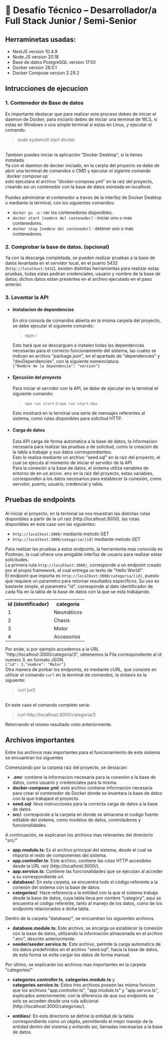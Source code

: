 # 🧪 Desafío Técnico – Desarrollador/a Full Stack Junior / Semi-Senior

## Herraminetas usadas:
 - NestJS version 10.4.9
 - Node.JS version 20.18
 - Base de datos PostgreSQL version 17.50
 - Docker version 28.0.1
 - Docker Compose version 2.29.2

## Intrucciones de ejecucion
### 1. Contenedor de Base de datos
  Es importante destacar que para realizar este proceso debes de iniciar el daemon de Docker, para iniciarlo debes de iniciar una terminal de WLS, si estas en Windows o una simple terminal si estas en Linux, y ejecutar el comando: <br/>
  
  >sudo systemctl start docker

  <br/>
  Tambien puedes iniciar la aplicación "Docker Desktop", si la tienes instalada.<br/>
  Ya con el daemon de docker iniciado, 
  en la carpta del proyecto se debe de abrir una terminal de comandos o CMD y ejecutar el sigiente comando <br/>
  `docker compose up`<br/>
  esto ejecutara el archivo "docker-compose.yml" en la raiz del proyecto, creando asi un contenedor con la base de datos montada en localhost.<br/><br/>
  Puedes administrar el contenedor a traves de la interfaz de Docker Desktop o mediante la terminal, con los siguientes comandos:<br/>
  
  - `docker ps -a` : ver los contenedores disponibles.
  - `docker start [nombre del contenedor]` : iniciar uno o mas contenedores.
  - `docker stop [nombre del contenedor]` : detener uno o mas contenedores.

### 2. Comprobar la base de datos. (opcional)
  Ya con la descarga completada, se pueden realizar pruebas a la base de datos levantada en el servidor local, en el puerto 5432 (`http://localhost:5432`), existen distintas herramientas para realizar estas pruebas, todas estas pediran credenciales, usuario y nombre de la base de datos; dichos datos estan presentes en el archivo ejecutado en el paso anterior.

### 3. Levantar la API
- #### Instalacion de dependencias
  En otra consola de comandos abierta en la misma carpeta del proyecto, se debe ejecutar el siguiente comando:  <br/>
  >npm i<br/>

  Esto hará que se descarguen e instalen todas las dependencias necesarias para el correcto funcionamiento del sistema, las cuales se indican en archivo "package.json", en el apartado de "dependencies" y "devDependencies", con la siguiente nomenclatura:<br/>
    `{"Nombre de la dependencia": "version"}`
- #### Ejecución del proyecto
  Para iniciar el servidor con la API, se debe de ejecutar en la terminal el siguiente comando:<br/>
  >`npm run start` o `npm run start:dev`<br/>

  Esto mostrará en la terminal una serie de mensajes referentes al sistema, como rutas disponibles para solicitud HTTP.
- #### Carga de datos
  Esta API carga de forma automatica a la base de datos, la informacion necesaria para realizar las pruebas a de solicitud, como la creación de la tabla a trabajar y sus datos correspondientes.<br/>
  Esto lo realiza mediante un archivo "seed.sql" en la raiz del proyecto, el cual se ejecuta al momento de iniciar el servidor de la API.<br/>
  Para la conexión a la base de datos, el sistema utiliza variables de entorno de en un arcivo .env en la raiz del proyecto, estas variables, corresponden a los datos necesarios para establecer la conexión, como servidor, puerto, usuario, credencial y tabla.

## Pruebas de endpoints
###
  Al iniciar el proyecto, en la terminal se nos muestran las distintas rutas disponibles a partir de la url raiz (http://localhost:3000), las rutas disponibles en este caso son las siguientes:
- `http://localhost:3000/` mediante metodo GET
- `http://localhost:3000/categoria/[id]` mediante metodo GET

Para realizar las pruebas a estos endpoints, la herramienta mas conocida es Postman, la cual ofrece una amigable interfaz de usuario para realizar estas solicitudes.
<br/>
La primera ruta `http://localhost:3000/`, corresponde a un endpoint creado por el propio framework, el cual entrega un texto de "Hello World!".<br/>
El endpoint que importa es `http://localhost:3000/categoria/[id]`, puesto que requiere un parametro para retornar resultados especificos. Su uso es bastante simple, el parametro "id", corresponde al dato identificador de cada fila en la tabla de la base de datos con la que se esta trabajando.
<table>
  <tr>
    <th>id (identificador)</th>
    <th>categoria</th>
  </tr>
  <tr>
    <td>1</td>
    <td>Neumáticos</td>
  </tr>
  <tr>
    <td>2</td>
    <td>Chasis</td>
  </tr>
  <tr>
    <td>3</td>
    <td>Motor</td>
  </tr>
  <tr>
    <td>4</td>
    <td>Accesorios</td>
  </tr>
</table>

Por ende, si por ejemplo accedemos a la URL "http://localhost:3000/categoria/3", obtenemos la Fila correspondiente al id numero 3, en formato JSON.<br/>
  `{"id": 3,"nombre": "Motor"}`<br/>
  Otra manera de porbar los endpoints, es mediante cURL, que consiste en utilizar el comando `curl` en la terminal de comandos, la sintaxis es la siguiente:<br/>

>curl [url]

<br/>En este caso el comando completo sería: <br/>

>curl http://localhost:3000/categoria/3 <br/>

Retornando el mismo resultado visto anteriormente.

## Archivos importantes

Entre los archivos mas importantes para el funcionamiento de este sistema se encuantran los siguentes

Comenzando por la carpeta raiz del proyecto, se destacan:

- __.env__: contiene la informacion necesaria para la conexión a la base de datos, como usuario y credenciales para la misma.
- __docker-compose.yml__: este archivo contiene informacion necesaria para crear el contenedor de Docker donde se levantara la base de datos con la que trabajará el proyecto.
- __seed.sql__: lleva instrucciones para la correcta carga de datos a la base de datos.
- __src/__: corresponde a la carpeta en donde se almacena el codigo fuente editable del sistema, como modelos de datos, controladores y funcionalidades.

A continuación, se explicaran los archivos mas relevantes del directorio "src/"

- __app.module.ts__: Es el archivo principal del sistema, desde el cual se importa el resto de componentes del sistema.
- __app.controller.ts__: Este archivo, contiene las rutas HTTP accesibles desde la URL raiz (http://localhost:3000/).
- __app.service.ts__: Contiene las funcionalidades que se ejecutan al acceder a su correspondiente url.
- __database/__: En esta carpeta, se encuentra todo el código referente a la conexón del sistema con la base de datos.
- __categories/__: Hace referencia a la entidad con la que el sistema trabaja desde la base de datos, cuya tabla lleva por nombre "category", aqui se encuentra el código referente, tanto al manejo de los datos, como de los endpoints relacionados a dicha tabla.

Dentro de la carpeta "database/", se encuentran los siguientes archivos.

- __database.module.ts__: Este archivo, se encarga se establecer la conexión con la base de datos, utilizando la información almacenada en el archivo ".env", descrito anteriormente.
- __seeder/seeder.service.ts__: Este archivo, permite la carga automatica de los datos predefinidos en el archivo "seed.sql", hacia la base de datos, de esta forma se evita cargar los datos de forma manual.

Por último, se explicarán los archivos mas importantes en la carpeta "categories/"

- __categories.controller.ts__, __categories.module.ts__ y __categories.service.ts__: Estos tres archivos poseen las misma funcion que los archivos "app.controller.ts", "app.module.ts" y "app.servce.ts", explicados anteriormente; con la diferencia de que sus endpoints se solo se acceden desde una ruta adicional (http://localhost:3000/categorias/).

- __entities/__: En este directorio se define la entidad de la tabla correspondiente como un objeto, permitiendo el mejor manejo de la entidad dentro del sistema y evitando asi, llamadas inecesarias a la base de datos.